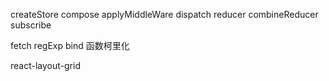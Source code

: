 <!--
 * @Author: wandouni
 * @Date: 2022-02-24 10:57:47
 * @LastEditors: wandouni
 * @LastEditTime: 2022-03-09 16:47:03
-->

createStore compose applyMiddleWare
dispatch
reducer combineReducer
subscribe

fetch
regExp
bind
函数柯里化

react-layout-grid
